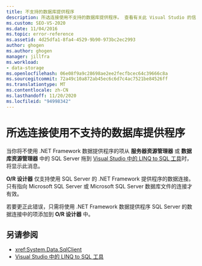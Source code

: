 ```yaml
---
title: 不支持的数据库提供程序
description: 所选连接使用不支持的数据库提供程序。 查看有关此 Visual Studio 的信息，对象关系设计器 (O/R 设计器) 消息。
ms.custom: SEO-VS-2020
ms.date: 11/04/2016
ms.topic: error-reference
ms.assetid: 4d25dfa1-8fa4-4529-9b90-973bc2ec2993
author: ghogen
ms.author: ghogen
manager: jillfra
ms.workload:
- data-storage
ms.openlocfilehash: 06e08f9a9c28698ae2ee2fecfbcec64c39666c8a
ms.sourcegitcommit: 72a49c10a872ab45ec6c6d7c4ac7521be84526ff
ms.translationtype: MT
ms.contentlocale: zh-CN
ms.lasthandoff: 11/20/2020
ms.locfileid: "94998342"
---
```

# <a name="the-selected-connection-uses-an-unsupported-database-provider"></a>所选连接使用不支持的数据库提供程序

当你将不使用 .NET Framework 数据提供程序的项从 **服务器资源管理器** 或 **数据库资源管理器** 中的 SQL Server 拖到 [Visual Studio 中的 LINQ to SQL 工具](../data-tools/linq-to-sql-tools-in-visual-studio2.md)时，将显示此消息。

**O/R 设计器** 仅支持使用 SQL Server 的 .NET Framework 提供程序的数据连接。 只有指向 Microsoft SQL Server 或 Microsoft SQL Server 数据库文件的连接才有效。

若要更正此错误，只需将使用 .NET Framework 数据提供程序 SQL Server 的数据连接中的项添加到 **O/R 设计器** 中。

## <a name="see-also"></a>另请参阅

- <xref:System.Data.SqlClient>
- [Visual Studio 中的 LINQ to SQL 工具](../data-tools/linq-to-sql-tools-in-visual-studio2.md)
